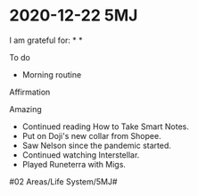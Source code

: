 # 2020-12-22 5MJ

I am grateful for:
*
*

To do

- Morning routine

Affirmation

Amazing

- Continued reading How to Take Smart Notes.
- Put on Doji's new collar from Shopee.
- Saw Nelson since the pandemic started.
- Continued watching Interstellar.
- Played Runeterra with Migs.

\#02 Areas/Life System/5MJ#

